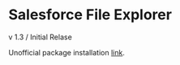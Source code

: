 # Salesforce File Explorer
 
v 1.3 / Initial Relase

Unofficial package installation [link](https://login.salesforce.com/packaging/installPackage.apexp?p0=04t3k000000y7EE).
